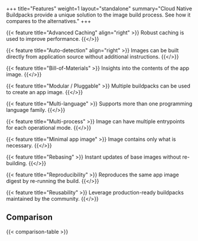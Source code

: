 +++
title="Features"
weight=1
layout="standalone"
summary="Cloud Native Buildpacks provide a unique solution to the image build process. See how it compares to the alternatives."
+++

<div class='grid'>

{{< feature title="Advanced Caching" align="right" >}}
Robust caching is used to improve performance.
{{</>}}

{{< feature title="Auto-detection" align="right" >}}
Images can be built directly from application source without additional instructions.
{{</>}}
  
{{< feature title="Bill-of-Materials" >}}
Insights into the contents of the app image.
{{</>}}

{{< feature title="Modular / Pluggable" >}}
Multiple buildpacks can be used to create an app image.
{{</>}}

{{< feature title="Multi-language" >}}
Supports more than one programming language family.
{{</>}}

{{< feature title="Multi-process" >}}
Image can have multiple entrypoints for each operational mode.
{{</>}}

{{< feature title="Minimal app image" >}}
Image contains only what is necessary.
{{</>}}

{{< feature title="Rebasing" >}}
Instant updates of base images without re-building.
{{</>}}

{{< feature title="Reproducibility" >}}
Reproduces the same app image digest by re-running the build.
{{</>}}

{{< feature title="Reusability" >}}
Leverage production-ready buildpacks maintained by the community.
{{</>}}

</div>

## Comparison

{{< comparison-table >}}